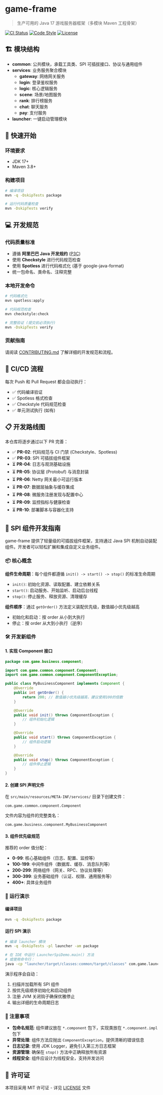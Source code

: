 # game-frame

> 生产可用的 Java 17 游戏服务器框架（多模块 Maven 工程骨架）

[![CI Status](https://github.com/liuxiao2015/game_frame/workflows/CI%20-%20Code%20Quality%20&%20Build/badge.svg)](https://github.com/liuxiao2015/game_frame/actions)
[![Code Style](https://img.shields.io/badge/code%20style-alibaba-brightgreen.svg)](https://github.com/alibaba/p3c)
[![License](https://img.shields.io/badge/license-MIT-blue.svg)](LICENSE)

## 🏗️ 模块结构

- **common**: 公共模块，承载工具类、SPI 可插拔接口、协议与通用组件
- **services**: 业务服务聚合模块
  - **gateway**: 网络网关服务
  - **login**: 登录鉴权服务
  - **logic**: 核心逻辑服务
  - **scene**: 场景/地图服务
  - **rank**: 排行榜服务
  - **chat**: 聊天服务
  - **pay**: 支付服务
- **launcher**: 一键启动管理模块

## 🚀 快速开始

### 环境要求
- JDK 17+
- Maven 3.8+

### 构建项目
```bash
# 编译项目
mvn -q -DskipTests package

# 运行代码质量检查
mvn -DskipTests verify
```

## 💻 开发规范

### 代码质量标准
- 遵循 **阿里巴巴 Java 开发规约** ([P3C](https://github.com/alibaba/p3c))
- 使用 **Checkstyle** 进行代码规范检查
- 使用 **Spotless** 进行代码格式化 (基于 google-java-format)
- 统一包命名、类命名、注释完整

### 本地开发命令
```bash
# 代码格式化
mvn spotless:apply

# 代码规范检查
mvn checkstyle:check

# 完整验证 (提交前必须执行)
mvn -DskipTests verify
```

### 贡献指南
请阅读 [CONTRIBUTING.md](CONTRIBUTING.md) 了解详细的开发规范和流程。

## 🔄 CI/CD 流程

每次 Push 和 Pull Request 都会自动执行：
- ✅ 代码编译验证
- ✅ Spotless 格式检查
- ✅ Checkstyle 代码规范检查
- ✅ 单元测试执行 (如有)

## 📋 开发路线图

本仓库将逐步通过以下 PR 完善：
- ✅ **PR-02**: 代码规范与 CI 门禁 (Checkstyle、Spotless)
- ✅ **PR-03**: SPI 可插拔组件框架
- ⏳ **PR-04**: 日志与观测基础设施
- ⏳ **PR-05**: 协议层 (Protobuf) 与消息封装
- ⏳ **PR-06**: Netty 网关最小可运行版本
- ⏳ **PR-07**: 数据层抽象与缓存集成
- ⏳ **PR-08**: 微服务注册发现与配置中心
- ⏳ **PR-09**: 监控指标与健康检查
- ⏳ **PR-10**: 部署脚本与容器化支持

## 🔌 SPI 组件开发指南

game-frame 提供了轻量级的可插拔组件框架，支持通过 Java SPI 机制自动装配组件。开发者可以轻松扩展和集成自定义业务组件。

### 📦 核心概念

**组件生命周期**：每个组件都遵循 `init() -> start() -> stop()` 的标准生命周期
- `init()`: 初始化资源、读取配置、建立依赖关系
- `start()`: 启动服务、开始监听、启动后台线程
- `stop()`: 停止服务、释放资源、清理缓存

**组件顺序**：通过 `getOrder()` 方法定义装配优先级，数值越小优先级越高
- 初始化和启动：按 order 从小到大执行
- 停止：按 order 从大到小执行（逆序）

### 🛠️ 开发新组件

#### 1. 实现 Component 接口

```java
package com.game.business.component;

import com.game.common.component.Component;
import com.game.common.component.ComponentException;

public class MyBusinessComponent implements Component {
    @Override
    public int getOrder() {
        return 200; // 数值越小优先级越高，建议使用100的倍数
    }

    @Override
    public void init() throws ComponentException {
        // 组件初始化逻辑
    }

    @Override
    public void start() throws ComponentException {
        // 组件启动逻辑
    }

    @Override
    public void stop() throws ComponentException {
        // 组件停止逻辑
    }
}
```

#### 2. 创建 SPI 声明文件

在 `src/main/resources/META-INF/services/` 目录下创建文件：
```
com.game.common.component.Component
```

文件内容为组件的完整类名：
```
com.game.business.component.MyBusinessComponent
```

#### 3. 组件优先级规范

推荐的 order 值分配：
- **0-99**: 核心基础组件（日志、配置、监控等）
- **100-199**: 中间件组件（数据库、缓存、消息队列等）
- **200-299**: 网络组件（网关、RPC、协议处理等）
- **300-399**: 业务基础组件（认证、权限、通用服务等）
- **400+**: 具体业务组件

### 🚀 运行演示

#### 编译项目
```bash
mvn -q -DskipTests package
```

#### 运行 SPI 演示
```bash
# 编译 launcher 模块
mvn -q -DskipTests -pl launcher -am package

# 在 IDE 中运行 LauncherSpiDemo.main() 方法
# 或使用命令行：
java -cp "launcher/target/classes:common/target/classes" com.game.launcher.LauncherSpiDemo
```

演示程序会自动：
1. 扫描并加载所有 SPI 组件
2. 按优先级顺序初始化和启动组件
3. 注册 JVM 关闭钩子确保优雅停止
4. 输出详细的生命周期日志

### 📝 注意事项

- **包命名规范**: 组件建议放在 `*.component` 包下，实现类放在 `*.component.impl` 包下
- **异常处理**: 组件方法应抛出 `ComponentException`，提供清晰的错误信息
- **日志记录**: 使用 JDK Logger，避免引入第三方日志框架
- **资源管理**: 确保在 `stop()` 方法中正确释放所有资源
- **线程安全**: 组件应设计为线程安全，支持并发访问

## 📄 许可证

本项目采用 MIT 许可证 - 详见 [LICENSE](LICENSE) 文件

